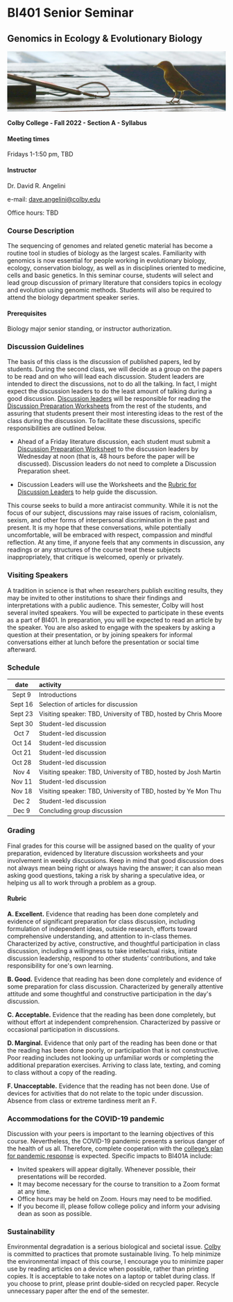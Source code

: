 # BI401 Senior Seminar 

## Genomics in Ecology & Evolutionary Biology
![](header.jpg)

**Colby College  -  Fall 2022  -  Section A  -  Syllabus**

#### Meeting times

Fridays 1-1:50 pm, TBD

#### Instructor

Dr. David R. Angelini 

e-mail: [dave.angelini@colby.edu](mailto:dave.angelini@colby.edu)

Office hours: TBD

### Course Description

The sequencing of genomes and related genetic material has become a routine tool in studies of biology as the largest scales. Familiarity with genomics is now essential for people working in evolutionary biology, ecology, conservation biology, as well as in disciplines oriented to medicine, cells and basic genetics. In this seminar course, students will select and lead group discussion of primary literature that considers topics in ecology and evolution using genomic methods. Students will also be required to attend the biology department speaker series. 

#### Prerequisites

Biology major senior standing, or instructor authorization.

### Discussion Guidelines

The basis of this class is the discussion of published papers, led by students. During the second class, we will decide as a group on the papers to be read and on who will lead each discussion. Student leaders are intended to direct the discussions, not to do all the talking. In fact, I might expect the discussion leaders to do the least amount of talking during a good discussion. [Discussion leaders](https://github.com/aphanotus/openEd/blob/main/BI401.22F.GenoEcoEvo/rubric.for.discussion.leaders.md) will be responsible for reading the [Discussion Preparation Worksheets](https://github.com/aphanotus/openEd/blob/main/BI401.22F.GenoEcoEvo/literature.discussion.worksheet.md) from the rest of the students, and assuring that students present their most interesting ideas to the rest of the class during the discussion. To facilitate these discussions, specific responsibilities are outlined below.

- Ahead of a Friday literature discussion, each student must submit a [Discussion Preparation Worksheet](https://github.com/aphanotus/openEd/blob/main/BI401.22F.GenoEcoEvo/literature.discussion.worksheet.md) to the discussion leaders by Wednesday at noon (that is, 48 hours before the paper will be discussed). Discussion leaders do not need to complete a Discussion Preparation sheet. 

- Discussion Leaders will use the Worksheets and the [Rubric for Discussion Leaders](https://github.com/aphanotus/openEd/blob/main/BI401.22F.GenoEcoEvo/rubric.for.discussion.leaders.md) to help guide the discussion. 

This course seeks to build a more antiracist community. While it is not the focus of our subject, discussions may raise issues of racism, colonialism, sexism, and other forms of interpersonal discrimination in the past and present. It is my hope that these conversations, while potentially uncomfortable, will be embraced with respect, compassion and mindful reflection. At any time, if anyone feels that any comments in discussion, any readings or any structures of the course treat these subjects inappropriately, that critique is welcomed, openly or privately. 

### Visiting Speakers

A tradition in science is that when researchers publish exciting results, they may be invited to other institutions to share their findings and interpretations with a public audience. This semester, Colby will host several invited speakers. You will be expected to participate in these events as a part of BI401. In preparation, you will be expected to read an article by the speaker. You are also asked to engage with the speakers by asking a question at their presentation, or by joining speakers for informal conversations either at lunch before the presentation or social time afterward.

### Schedule

| date | activity |
|:----:|:------------- |
| Sept 9 | Introductions |
| Sept 16 | Selection of articles for discussion |
| Sept 23 | Visiting speaker: TBD, University of TBD, hosted by Chris Moore |
| Sept 30 | Student-led discussion |
| Oct 7 | Student-led discussion |
| Oct 14 | Student-led discussion |
| Oct 21 | Student-led discussion |
| Oct 28 | Student-led discussion |
| Nov 4 | Visiting speaker: TBD, University of TBD, hosted by Josh Martin |
| Nov 11 | Student-led discussion |
| Nov 18 | Visiting speaker: TBD, University of TBD, hosted by Ye Mon Thu |
| Dec 2 | Student-led discussion |
| Dec 9 | Concluding group discussion |

### Grading

Final grades for this course will be assigned based on the quality of your preparation, evidenced by literature discussion worksheets and  your involvement in weekly discussions. Keep in mind that good discussion does not always mean being right or always having the answer; it can also mean asking good questions, taking a risk by sharing a speculative idea, or helping us all to work through a problem as a group.

#### Rubric

**A. Excellent.** Evidence that reading has been done completely and evidence of significant preparation for class discussion, including formulation of independent ideas, outside research, efforts toward comprehensive understanding, and attention to in-class themes. Characterized by active, constructive, and thoughtful participation in class discussion, including a willingness to take intellectual risks, initiate discussion leadership, respond to other students’ contributions, and take responsibility for one's own learning.

**B. Good.** Evidence that reading has been done completely and evidence of some preparation for class discussion. Characterized by generally attentive attitude and some thoughtful and constructive participation in the day's discussion.

**C. Acceptable.** Evidence that the reading has been done completely, but without effort at independent comprehension. Characterized by passive or occasional participation in discussions.

**D. Marginal.** Evidence that only part of the reading has been done or that the reading has been done poorly, or participation that is not constructive. Poor reading includes not looking up unfamiliar words or completing the additional preparation exercises. Arriving to class late, texting, and coming to class without a copy of the reading.

**F. Unacceptable.** Evidence that the reading has not been done. Use of devices for activities that do not relate to the topic under discussion. Absence from class or extreme tardiness merit an F. 

### Accommodations for the COVID-19 pandemic

Discussion with your peers is important to the learning objectives of this course. Nevertheless, the COVID-19 pandemic presents a serious danger of the health of us all. Therefore, complete cooperation with the [college’s plan for pandemic response](https://covid19.colby.edu/covid-19-health-and-safety/) is expected. Specific impacts to BI401A include:

- Invited speakers will appear digitally. Whenever possible, their presentations will be recorded.
- It may become necessary for the course to transition to a Zoom format at any time.
- Office hours may be held on Zoom. Hours may need to be modified. 
- If you become ill, please follow college policy and inform your advising dean as soon as possible.

### Sustainability 

Environmental degradation is a serious biological and societal issue. [Colby](http://www.colby.edu/administration_cs/green/) is committed to practices that promote sustainable living. To help minimize the environmental impact of this course, I encourage you to minimize paper use by reading articles on a device when possible, rather than printing copies. It is acceptable to take notes on a laptop or tablet during class. If you choose to print, please print double-sided on recycled paper. Recycle unnecessary paper after the end of the semester. 
